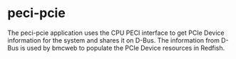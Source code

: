 # peci-pcie

The peci-pcie application uses the CPU PECI interface to get PCIe Device
information for the system and shares it on D-Bus. The information from D-Bus is
used by bmcweb to populate the PCIe Device resources in Redfish.
